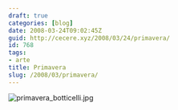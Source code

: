 ```yaml
---
draft: true
categories: [blog]
date: 2008-03-24T09:02:45Z
guid: http://cecere.xyz/2008/03/24/primavera/
id: 768
tags:
- arte
title: Primavera
slug: /2008/03/primavera/
---
```


![primavera_botticelli.jpg](http://cecere.xyz/wp-content/uploads/sites/3/2008/03/primavera_botticelli.jpg)